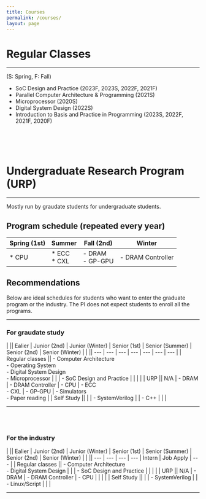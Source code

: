 ```yaml
---
title: Courses
permalink: /courses/
layout: page
---
```


# Regular Classes

---

(S: Spring, F: Fall)

<ul>
  <li> SoC Design and Practice (2023F, 2023S, 2022F, 2021F) </li>
  <li> Parallel Computer Architecture & Programming (2021S) </li>
  <li> Microprocessor (2020S) </li>
  <li> Digital System Design (2022S) </li>
  <li> Introduction to Basis and Practice in Programming (2023S, 2022F, 2021F, 2020F) </li>
</ul>

<br>
<br>
<br>

# Undergraduate Research Program (URP)
---
Mostly run by graudate students for undergraduate students.

## Program schedule (repeated every year)

| Spring (1st)    | Summer                   | Fall (2nd)              | Winter                               |
| ---             | ---                      | ---                     | ---                                  |
| * CPU           | * ECC <br> * CXL         | - DRAM <br> - GP-GPU    | - DRAM Controller |

## Recommendations
Below are ideal schedules for students who want to enter the graduate program or the industry. The PI does not expect students to enroll all the programs.

---

### For graudate study

|                 || Ealier             | Junior (2nd)     | Junior (Winter)     | Senior (1st)            | Senior (Summer)           | Senior (2nd)               | Senior (Winter)    |
|                 || ---                | ---              | ---                 | ---                     | ---                       | ---                        | ---                  |
| Regular classes || - Computer Architecture <br> - Operating System <br> - Digital System Design <br> - Microprocessor |                  |                     | - SoC Design and Practice |                           |                            |                     |
| URP             || N/A                | - DRAM           | - DRAM Controller   | - CPU                   | - ECC <br> - CXL                | - GP-GPU                   | - Simulators <br> - Paper reading |
| Self Study      ||                    |                  | - SystemVerilog     |                         | - C++                       |                            |                      |

---

<br>
<br>

### For the industry

|                 || Ealier             | Junior (2nd)     | Junior (Winter)     | Senior (1st)            | Senior (Summer)           | Senior (2nd)               | Senior (Winter)    |
|                 || ---                | ---              | ---                 | ---                     | Intern                    | Job Apply                  | ---                  |
| Regular classes || - Computer Architecture <br> - Digital System Design |                  |                     | - SoC Design and Practice |                           |                            |                     |
| URP             || N/A                | - DRAM           | - DRAM Controller   | - CPU                   |                           |                            |  |
| Self Study      ||                    |                  | - SystemVerilog     |                         | - Linux/Script            |                            |  |

---

